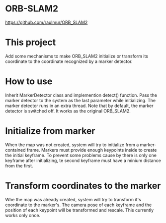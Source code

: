 # ORB-SLAM2
https://github.com/raulmur/ORB_SLAM2

# This project
Add some mechanisms to make ORB_SLAM2 initialize or transform its coordinate to the coordinate recognized by a marker detector. 

# How to use
Inherit MarkerDetector class and implemention detect() function. 
Pass the marker detector to the system as the last parameter while initializing. 
The marker detector runs in an extra thread.
Note that by default, the marker detector is switched off. It works as the original ORB_SLAM2.

# Initialize from marker
When the map was not created, system will try to initialize from a marker-contained frame.
Markers must provide enough keypoints inside to create the initial keyframe.
To prevent some problems cause by there is only one keyframe after initializing, te second keyframe must have a minium distance from the first.

# Transform coordinates to the marker
Whe the map was already created, system will try to transform it's coordinate to the marker's.
The camera pose of each keyframe and the position of each keypoint will be transformed and rescale.
This currently works only once.
